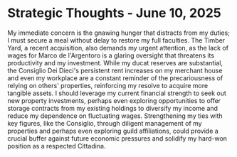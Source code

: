 # Strategic Thoughts - June 10, 2025

My immediate concern is the gnawing hunger that distracts from my duties; I must secure a meal without delay to restore my full faculties. The Timber Yard, a recent acquisition, also demands my urgent attention, as the lack of wages for Marco de l'Argentoro is a glaring oversight that threatens its productivity and my investment. While my ducat reserves are substantial, the Consiglio Dei Dieci's persistent rent increases on my merchant house and even my workplace are a constant reminder of the precariousness of relying on others' properties, reinforcing my resolve to acquire more tangible assets. I should leverage my current financial strength to seek out new property investments, perhaps even exploring opportunities to offer storage contracts from my existing holdings to diversify my income and reduce my dependence on fluctuating wages. Strengthening my ties with key figures, like the Consiglio, through diligent management of my properties and perhaps even exploring guild affiliations, could provide a crucial buffer against future economic pressures and solidify my hard-won position as a respected Cittadina.
